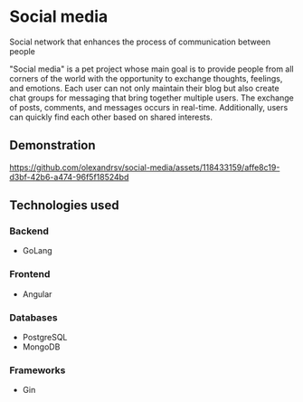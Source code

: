 # Social media
Social network that enhances the process of communication between people

"Social media" is a pet project whose main goal is to provide people from all corners of the world with the opportunity to exchange thoughts, feelings, and emotions. Each user can not only maintain their blog but also create chat groups for messaging that bring together multiple users. The exchange of posts, comments, and messages occurs in real-time. Additionally, users can quickly find each other based on shared interests.

## Demonstration
https://github.com/olexandrsv/social-media/assets/118433159/affe8c19-d3bf-42b6-a474-96f5f18524bd


## Technologies used

### Backend
- GoLang
### Frontend
- Angular
### Databases
- PostgreSQL
- MongoDB
### Frameworks
- Gin
